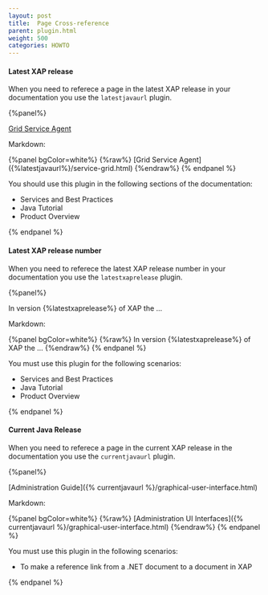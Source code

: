 ```yaml
---
layout: post
title:  Page Cross-reference
parent: plugin.html
weight: 500
categories: HOWTO
---
```



#### Latest XAP release

When you need to referece a page in the latest XAP release in your documentation you use the `latestjavaurl` plugin.

{%panel%}

[Grid Service Agent]({%latestjavaurl%}/service-grid.html)

Markdown:

{%panel bgColor=white%}
{%raw%}
\[Grid Service Agent]({%latestjavaurl%}/service-grid.html)
{%endraw%}
{% endpanel %}

You should use this plugin in the following sections of the documentation:

* Services and Best Practices
* Java Tutorial
* Product Overview

{% endpanel %}


#### Latest XAP release number

When you need to referece the latest XAP release number in your documentation you use the `latestxaprelease` plugin.

{%panel%}

In version {%latestxaprelease%} of XAP the ...

Markdown:

{%panel bgColor=white%}
{%raw%}
In version {%latestxaprelease%} of XAP the ...
{%endraw%}
{% endpanel %}

You must use this plugin for the following scenarios:

* Services and Best Practices
* Java Tutorial
* Product Overview

{% endpanel %}


#### Current Java Release

When you need to referece a page in the current XAP release in the documentation you use the `currentjavaurl` plugin.

{%panel%}

[Administration Guide]({% currentjavaurl %}/graphical-user-interface.html)

Markdown:

{%panel bgColor=white%}
 {%raw%}
\[Administration UI Interfaces]({% currentjavaurl %}/graphical-user-interface.html)
{%endraw%}
{% endpanel %}

You must use this plugin in the following scenarios:

* To make a reference link from a .NET document to a document in XAP

{% endpanel %}









